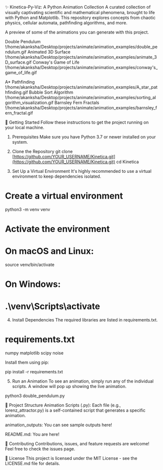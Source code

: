 ✨ Kinetica-Py-Viz: A Python Animation Collection
A curated collection of visually captivating scientific and mathematical phenomena, brought to life with Python and Matplotlib. This repository explores concepts from chaotic physics, cellular automata, pathfinding algorithms, and more.

A preview of some of the animations you can generate with this project.

Double Pendulum
!/home/akanksha/Desktop/projects/animate/animation_examples/double_pendulum.gif
Animated 3D Surface
!/home/akanksha/Desktop/projects/animate/animation_examples/animate_3D_surface.gif
Conway's Game of Life
!/home/akanksha/Desktop/projects/animate/animation_examples/conway's_game_of_life.gif






A* Pathfinding
!/home/akanksha/Desktop/projects/animate/animation_examples/A_star_pathfinding.gif
Bubble Sort Algorithm
!/home/akanksha/Desktop/projects/animate/animation_examples/sorting_algorithm_visualization.gif
Barnsley Fern Fractals
!/home/akanksha/Desktop/projects/animate/animation_examples/barnsley_fern_fractal.gif








🚀 Getting Started
Follow these instructions to get the project running on your local machine.

1. Prerequisites
Make sure you have Python 3.7 or newer installed on your system.

2. Clone the Repository
git clone [https://github.com/YOUR_USERNAME/Kinetica.git](https://github.com/YOUR_USERNAME/Kinetica.git)
cd Kinetica

3. Set Up a Virtual Environment
It's highly recommended to use a virtual environment to keep dependencies isolated.

# Create a virtual environment
python3 -m venv venv

# Activate the environment
# On macOS and Linux:
source venv/bin/activate
# On Windows:
# .\venv\Scripts\activate

4. Install Dependencies
The required libraries are listed in requirements.txt.

# requirements.txt
numpy
matplotlib
scipy
noise

Install them using pip:

pip install -r requirements.txt

5. Run an Animation
To see an animation, simply run any of the individual scripts. A window will pop up showing the live animation.

python3 double_pendulum.py

🔧 Project Structure
Animation Scripts (.py): Each file (e.g., lorenz_attractor.py) is a self-contained script that generates a specific animation.

animation_outputs: You can see sample outputs here!

README.md: You are here!

🤝 Contributing
Contributions, issues, and feature requests are welcome! Feel free to check the issues page.

📄 License
This project is licensed under the MIT License - see the LICENSE.md file for details.